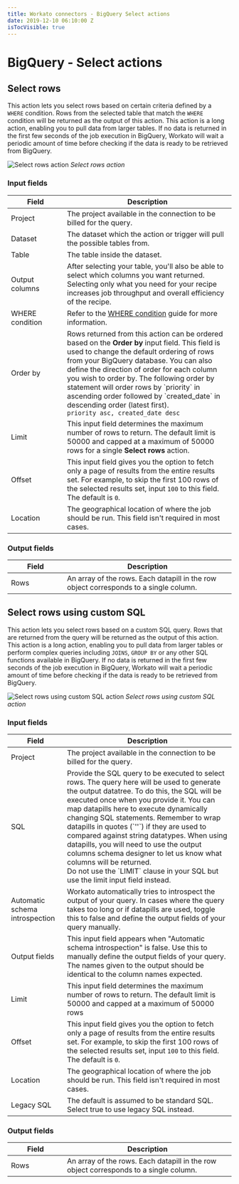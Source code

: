 ```yaml
---
title: Workato connectors - BigQuery Select actions
date: 2019-12-10 06:10:00 Z
isTocVisible: true
---
```


# BigQuery - Select actions

## Select rows
This action lets you select rows based on certain criteria defined by a ` WHERE` condition. Rows from the selected table that match the `WHERE` condition will be returned as the output of this action. This action is a long action, enabling you to pull data from larger tables. If no data is returned in the first few seconds of the job execution in BigQuery, Workato will wait a periodic amount of time before checking if the data is ready to be retrieved from BigQuery.

![Select rows action](/assets/images/bigquery/select-rows-action.png)
*Select rows action*

### Input fields

<table class="unchanged rich-diff-level-one">
  <thead>
    <tr>
        <th width='25%'>Field</th>
        <th>Description</th>
    </tr>
  </thead>
  <tbody>
    <tr>
      <td>Project</td>
      <td>The project available in the connection to be billed for the query.</td>
    </tr>
    <tr>
      <td>Dataset</td>
      <td>The dataset which the action or trigger will pull the possible tables from.</td>
    </tr>
    <tr>
      <td>Table</td>
      <td>The table inside the dataset.</td>
    </tr>
    <tr>
      <td>Output columns</td>
      <td>After selecting your table, you'll also be able to select which columns you want returned. Selecting only what you need for your recipe increases job throughput and overall efficiency of the recipe.</td>
    </tr>
    <tr>
      <td>WHERE condition</td>
      <td>Refer to the <a href='/connectors/bigquery.md#where-condition'>WHERE condition</a> guide for more information.</td>
    </tr>
    <tr>
      <td>Order by</td>
      <td>Rows returned from this action can be ordered based on the <b>Order by</b> input field. This field is used to change the default ordering of rows from your BigQuery database.
      You can also define the direction of order for each column you wish to order by. The following order by statement will order rows by `priority` in ascending order followed by `created_date` in descending order (latest first).<br>
      <code>priority asc, created_date desc</code></td>
    </tr>
    <tr>
      <td>Limit</td>
      <td>This input field determines the maximum number of rows to return. The default limit is 50000 and capped at a maximum of 50000 rows for a single <b>Select rows</b> action.</td>
    </tr>
    <tr>
      <td>Offset</td>
      <td>This input field gives you the option to fetch only a page of results from the entire results set. For example, to skip the first 100 rows of the selected results set, input <code>100</code> to this field. The default is <code>0</code>.</td>
    </tr>
    <tr>
      <td>Location</td>
      <td>The geographical location of where the job should be run. This field isn't required in most cases.</td>
    </tr>
  </tbody>
</table>

### Output fields
<table class="unchanged rich-diff-level-one">
  <thead>
    <tr>
        <th width='25%'>Field</th>
        <th>Description</th>
    </tr>
  </thead>
  <tbody>
    <tr>
      <td>Rows</td>
      <td>An array of the rows. Each datapill in the row object corresponds to a single column.</td>
    </tr>
</table>

## Select rows using custom SQL
This action lets you select rows based on a custom SQL query. Rows that are returned from the query will be returned as the output of this action. This action is a long action, enabling you to pull data from larger tables or perform complex queries including `JOINS`, `GROUP BY` or any other SQL functions available in BigQuery. If no data is returned in the first few seconds of the job execution in BigQuery, Workato will wait a periodic amount of time before checking if the data is ready to be retrieved from BigQuery.

![Select rows using custom SQL action](/assets/images/bigquery/custom-sql-action.png)
*Select rows using custom SQL action*

### Input fields

<table class="unchanged rich-diff-level-one">
  <thead>
    <tr>
        <th width='25%'>Field</th>
        <th>Description</th>
    </tr>
  </thead>
  <tbody>
    <tr>
      <td>Project</td>
      <td>The project available in the connection to be billed for the query.</td>
    </tr>
    <tr>
      <td>SQL</td>
      <td>Provide the SQL query to be executed to select rows. The query here will be used to generate the output datatree. To do this, the SQL will be executed once when you provide it. You can map datapills here to execute dynamically changing SQL statements. Remember to wrap datapills in quotes (`''`) if they are used to compared against string datatypes. When using datapills, you will need to use the output columns schema designer to let us know what columns will be returned. <br>
      Do not use the `LIMIT` clause in your SQL but use the limit input field instead.
      </td>
    </tr>
    <tr>
      <td>Automatic schema introspection</td>
      <td>Workato automatically tries to introspect the output of your query. In cases where the query takes too long or if datapills are used, toggle this to false and define the output fields of your query manually.</td>
    </tr>
    <tr>
      <td>Output fields</td>
      <td>This input field appears when "Automatic schema introspection" is false. Use this to manually define the output fields of your query. The names given to the output should be identical to the column names expected.</td>
    </tr>
    <tr>
      <td>Limit</td>
      <td>This input field determines the maximum number of rows to return. The default limit is 50000 and capped at a maximum of 50000 rows</td>
    </tr>
    <tr>
      <td>Offset</td>
      <td>This input field gives you the option to fetch only a page of results from the entire results set. For example, to skip the first 100 rows of the selected results set, input <code>100</code> to this field. The default is <code>0</code>.</td>
    </tr>
    <tr>
      <td>Location</td>
      <td>The geographical location of where the job should be run. This field isn't required in most cases.</td>
    </tr>
    <tr>
      <td>Legacy SQL</td>
      <td>The default is assumed to be standard SQL. Select true to use legacy SQL instead.</td>
    </tr>
  </tbody>
</table>

### Output fields
<table class="unchanged rich-diff-level-one">
  <thead>
    <tr>
        <th width='25%'>Field</th>
        <th>Description</th>
    </tr>
  </thead>
  <tbody>
    <tr>
      <td>Rows</td>
      <td>An array of the rows. Each datapill in the row object corresponds to a single column.</td>
    </tr>
</table>
